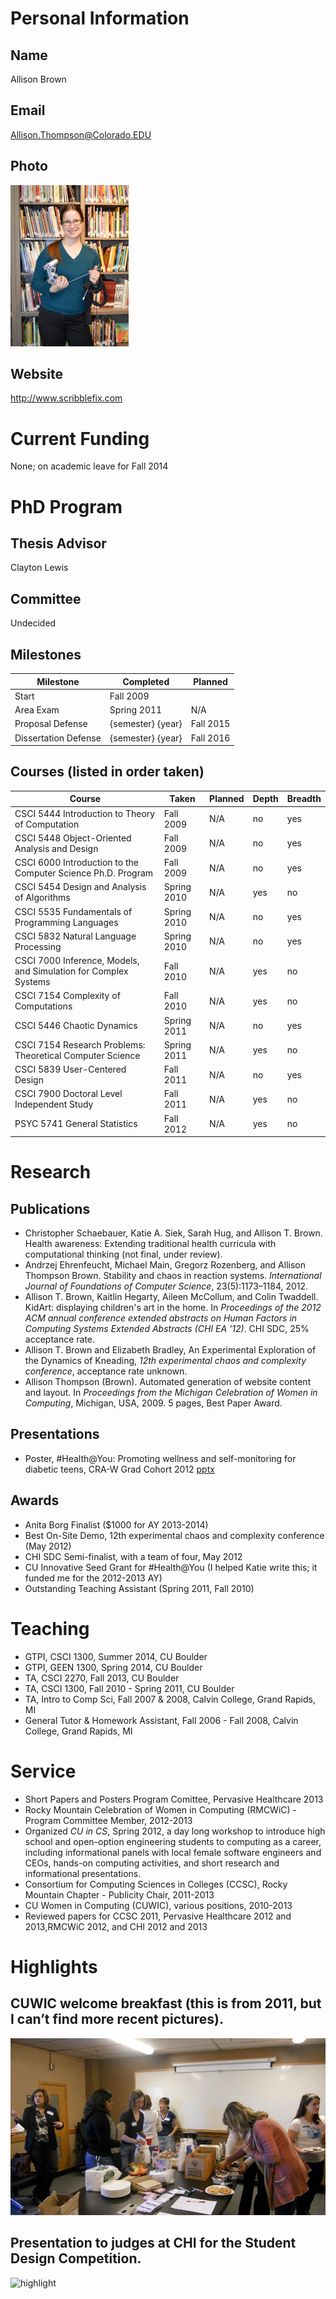 ﻿

# Personal Information

## Name
Allison Brown

## Email
Allison.Thompson@Colorado.EDU

## Photo
![profile photo](allison-brown.jpg)

## Website
http://www.scribblefix.com

# Current Funding
None; on academic leave for Fall 2014

# PhD Program

## Thesis Advisor
Clayton Lewis

## Committee
Undecided

## Milestones

| Milestone            | Completed         | Planned           |         
| -------------------- | ----------------- | ----------------- |
| Start                | Fall 2009     |                   |
| Area Exam            | Spring 2011   | N/A   |
| Proposal Defense     | {semester} {year} | Fall 2015     |
| Dissertation Defense | {semester} {year} | Fall 2016     |

## Courses (listed in order taken)

| Course           							| Taken                 | Planned         | Depth | Breadth | 
| --------------------------------------------------------------------- | --------------------- | --------------- | ----- | ------- |
| CSCI 5444 Introduction to Theory of Computation 			| Fall 2009		| N/A   | no  | yes   |
| CSCI 5448 Object-Oriented Analysis and Design			| Fall 2009 	| N/A   | no  | yes   |
| CSCI 6000 Introduction to the Computer Science Ph.D. Program 	| Fall 2009 	| N/A   | no  | yes   |
| CSCI 5454 Design and Analysis of Algorithms 			| Spring 2010 	| N/A | yes | no    |	
| CSCI 5535 Fundamentals of Programming Languages 			| Spring 2010 	| N/A | no  | yes   |	
| CSCI 5832 Natural Language Processing 				| Spring 2010 	| N/A | no  | yes    |	
| CSCI 7000 Inference, Models, and Simulation for Complex Systems 	| Fall 2010 	| N/A  | yes | no    |
| CSCI 7154 Complexity of Computations 				| Fall 2010 	| N/A   | yes | no    |
| CSCI 5446 Chaotic Dynamics	 				| Spring 2011 	| N/A | no  | yes   |	
| CSCI 7154 Research Problems: Theoretical Computer Science 	| Spring 2011 	| N/A | yes | no    |	
| CSCI 5839 User-Centered Design 					| Fall 2011 	| N/A   | no  | yes   |		
| CSCI 7900 Doctoral Level Independent Study 			| Fall 2011 	| N/A   | yes | no    |
| PSYC 5741 General Statistics 					| Fall 2012 	| N/A  | yes | no    |

# Research

## Publications

* Christopher Schaebauer, Katie A. Siek, Sarah Hug, and Allison T. Brown. Health awareness: Extending traditional health curricula with computational thinking (not final, under review).
* Andrzej Ehrenfeucht, Michael Main, Gregorz Rozenberg, and Allison Thompson Brown. Stability and chaos in reaction systems. _International Journal of Foundations of Computer Science_, 23(5):1173–1184, 2012.
* Allison T. Brown, Kaitlin Hegarty, Aileen McCollum, and Colin Twaddell. KidArt: displaying children's art in the home. In _Proceedings of the 2012 ACM annual conference extended abstracts on Human Factors in Computing Systems Extended Abstracts (CHI EA '12)_. CHI SDC, 25% acceptance rate.
* Allison T. Brown and Elizabeth Bradley, An Experimental Exploration of the Dynamics of Kneading, _12th experimental chaos and complexity conference_, acceptance rate unknown.
* Allison Thompson (Brown). Automated generation of website content and layout. In _Proceedings from the Michigan Celebration of Women in Computing_, Michigan, USA, 2009. 5 pages, Best Paper Award.

## Presentations

* Poster, #Health@You: Promoting wellness and self-monitoring for diabetic teens, CRA-W Grad Cohort 2012 [pptx](files/presentation-file.pptx)
      
## Awards

* Anita Borg Finalist ($1000 for AY 2013-2014)
* Best On-Site Demo, 12th experimental chaos and complexity conference (May 2012)
* CHI SDC Semi-finalist, with a team of four, May 2012
* CU Innovative Seed Grant for #Health@You (I helped Katie write this; it funded me for the 2012-2013 AY)
* Outstanding Teaching Assistant (Spring 2011, Fall 2010)


# Teaching

* GTPI, CSCI 1300, Summer 2014, CU Boulder
* GTPI, GEEN 1300, Spring 2014, CU Boulder
* TA, CSCI 2270, Fall 2013, CU Boulder
* TA, CSCI 1300, Fall 2010 - Spring 2011, CU Boulder
* TA, Intro to Comp Sci, Fall 2007 & 2008, Calvin College, Grand Rapids, MI
* General Tutor & Homework Assistant, Fall 2006 - Fall 2008, Calvin College, Grand Rapids, MI

# Service

* Short Papers and Posters Program Comittee, Pervasive Healthcare 2013
* Rocky Mountain Celebration of Women in Computing (RMCWiC) - Program Committee Member, 2012-2013
* Organized _CU in CS_, Spring 2012, a day long workshop to introduce high school and open-option engineering students to computing as a career, including informational panels with local female software engineers and CEOs, hands-on computing activities, and short research and informational presentations.
* Consortium for Computing Sciences in Colleges (CCSC), Rocky Mountain Chapter - Publicity Chair, 2011-2013
* CU Women in Computing (CUWIC), various positions, 2010-2013
* Reviewed papers for CCSC 2011, Pervasive Healthcare 2012 and 2013,RMCWiC 2012, and CHI 2012 and 2013


# Highlights

## CUWIC welcome breakfast (this is from 2011, but I can’t find more recent pictures).
![highlight](img1.png)


## Presentation to judges at CHI for the Student Design Competition.
![highlight](img2.png)

